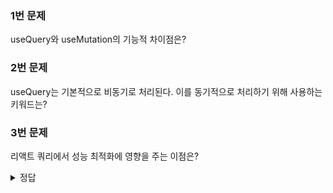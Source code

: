 ### 1번 문제
useQuery와 useMutation의 기능적 차이점은?

### 2번 문제
useQuery는 기본적으로 비동기로 처리된다. 이를 동기적으로 처리하기 위해 사용하는 키워드는?

### 3번 문제
리액트 쿼리에서 성능 최적화에 영향을 주는 이점은?

<details>
<summary>정답</summary>
1번 문제 정답 : useMutation은 get. 즉 데이터를 받아오는 작업만 하며, 그외의 수정, 삭제 등의 작업은 useMutation이 처리한다.

2번 문제 정답 : enabled

3번 문제 정답 : 데이터를 자동으로 캐싱해준다.

</details>
